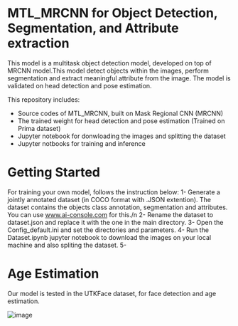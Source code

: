# MTL_MRCNN for Object Detection, Segmentation, and Attribute extraction
This model is a multitask object detection model, developed on top of MRCNN model.This model detect objects within the images, perform segmentation and extract meaningful attribute from the image. The model is validated on head detection and pose estimation.  

This repository includes:
* Source codes of MTL_MRCNN, built on Mask Regional CNN (MRCNN)
* The trained weight for head detection and pose estimation (Trained on Prima dataset)
* Jupyter notebook for donwloading the images and splitting the dataset
* Jupyter notbooks for training and inference

# Getting Started
For training your own model, follows the instruction below:
1- Generate a jointly annotated dataset (in COCO format with .JSON extention). The dataset contains the objects class annotation, segmentation and attributes. You can use www.ai-console.com for this./n
2- Rename the dataset to dataset.json and replace it with the one in the main directory.
3- Open the Config_default.ini and set the directories and parameters.
4- Run the Dataset.ipynb jupyter notebook to download the images on your local machine and also spliting the dataset.
5- 



# Age Estimation
Our model is tested in the UTKFace dataset, for face detection and age estimation. 

![image](https://user-images.githubusercontent.com/45915632/150688616-bd134d70-2966-4358-b8ba-8dab1d6d3a7a.png)
